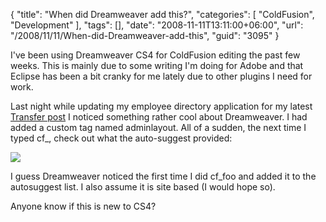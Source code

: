 {
	"title": "When did Dreamweaver add this?",
	"categories": [
		"ColdFusion",
		"Development"
	],
	"tags": [],
	"date": "2008-11-11T13:11:00+06:00",
	"url": "/2008/11/11/When-did-Dreamweaver-add-this",
	"guid": "3095"
}

I've been using Dreamweaver CS4 for ColdFusion editing the past few weeks. This is mainly due to some writing I'm doing for Adobe and that Eclipse has been a bit cranky for me lately due to other plugins I need for work.

Last night while updating my employee directory application for my latest <a href="http://www.raymondcamden.com/index.cfm/2008/11/10/Managing-Relationships-with-Transfer-2">Transfer post</a> I noticed something rather cool about Dreamweaver. I had added a custom tag named adminlayout. All of a sudden, the next time I typed cf_, check out what the auto-suggest provided:

<img src="http://www.coldfusionjedi.com/images/shot2.png">

I guess Dreamweaver noticed the first time I did cf_foo and added it to the autosuggest list. I also assume it is site based (I would hope so). 

Anyone know if this is new to CS4?